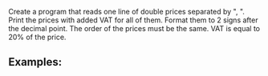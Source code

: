Create a program that reads one line of double prices separated by ", ". Print the prices with added VAT for all of them. Format them to 2 signs after the decimal point. The order of the prices must be the same.
VAT is equal to 20% of the price.

## Examples:

